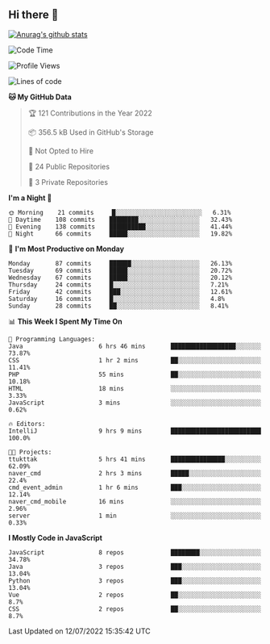 ## Hi there 👋

[![Anurag's github stats](https://github-readme-stats.vercel.app/api?username=Songwonseok)](https://github.com/anuraghazra/github-readme-stats)



<!--START_SECTION:waka-->
![Code Time](http://img.shields.io/badge/Code%20Time-0%20secs-blue)

![Profile Views](http://img.shields.io/badge/Profile%20Views-0-blue)

![Lines of code](https://img.shields.io/badge/From%20Hello%20World%20I%27ve%20Written-3%20Million%20lines%20of%20code-blue)

**🐱 My GitHub Data** 

> 🏆 121 Contributions in the Year 2022
 > 
> 📦 356.5 kB Used in GitHub's Storage 
 > 
> 🚫 Not Opted to Hire
 > 
> 📜 24 Public Repositories 
 > 
> 🔑 3 Private Repositories  
 > 
**I'm a Night 🦉** 

```text
🌞 Morning    21 commits     █░░░░░░░░░░░░░░░░░░░░░░░░   6.31% 
🌆 Daytime    108 commits    ████████░░░░░░░░░░░░░░░░░   32.43% 
🌃 Evening    138 commits    ██████████░░░░░░░░░░░░░░░   41.44% 
🌙 Night      66 commits     █████░░░░░░░░░░░░░░░░░░░░   19.82%

```
📅 **I'm Most Productive on Monday** 

```text
Monday       87 commits     ██████░░░░░░░░░░░░░░░░░░░   26.13% 
Tuesday      69 commits     █████░░░░░░░░░░░░░░░░░░░░   20.72% 
Wednesday    67 commits     █████░░░░░░░░░░░░░░░░░░░░   20.12% 
Thursday     24 commits     █░░░░░░░░░░░░░░░░░░░░░░░░   7.21% 
Friday       42 commits     ███░░░░░░░░░░░░░░░░░░░░░░   12.61% 
Saturday     16 commits     █░░░░░░░░░░░░░░░░░░░░░░░░   4.8% 
Sunday       28 commits     ██░░░░░░░░░░░░░░░░░░░░░░░   8.41%

```


📊 **This Week I Spent My Time On** 

```text
💬 Programming Languages: 
Java                     6 hrs 46 mins       ██████████████████░░░░░░░   73.87% 
CSS                      1 hr 2 mins         ██░░░░░░░░░░░░░░░░░░░░░░░   11.41% 
PHP                      55 mins             ██░░░░░░░░░░░░░░░░░░░░░░░   10.18% 
HTML                     18 mins             ░░░░░░░░░░░░░░░░░░░░░░░░░   3.33% 
JavaScript               3 mins              ░░░░░░░░░░░░░░░░░░░░░░░░░   0.62%

🔥 Editors: 
IntelliJ                 9 hrs 9 mins        █████████████████████████   100.0%

🐱‍💻 Projects: 
ttukttak                 5 hrs 41 mins       ███████████████░░░░░░░░░░   62.09% 
naver_cmd                2 hrs 3 mins        █████░░░░░░░░░░░░░░░░░░░░   22.4% 
cmd_event_admin          1 hr 6 mins         ███░░░░░░░░░░░░░░░░░░░░░░   12.14% 
naver_cmd_mobile         16 mins             ░░░░░░░░░░░░░░░░░░░░░░░░░   2.96% 
server                   1 min               ░░░░░░░░░░░░░░░░░░░░░░░░░   0.33%

```

**I Mostly Code in JavaScript** 

```text
JavaScript               8 repos             ████████░░░░░░░░░░░░░░░░░   34.78% 
Java                     3 repos             ███░░░░░░░░░░░░░░░░░░░░░░   13.04% 
Python                   3 repos             ███░░░░░░░░░░░░░░░░░░░░░░   13.04% 
Vue                      2 repos             ██░░░░░░░░░░░░░░░░░░░░░░░   8.7% 
CSS                      2 repos             ██░░░░░░░░░░░░░░░░░░░░░░░   8.7%

```



 Last Updated on 12/07/2022 15:35:42 UTC
<!--END_SECTION:waka-->

